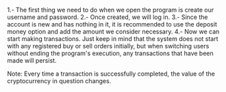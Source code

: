 1.- The first thing we need to do when we open the program is create our username and password.
2.- Once created, we will log in.
3.- Since the account is new and has nothing in it, it is recommended to use the deposit money option and add the amount we consider necessary.
4.- Now we can start making transactions. Just keep in mind that the system does not start with any registered buy or sell orders initially, but 
when switching users without ending the program's execution, any transactions that have been made will persist.


Note: Every time a transaction is successfully completed, the value of the cryptocurrency in question changes.
